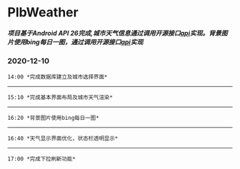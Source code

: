 # PlbWeather

 ***项目基于Android API 26完成,城市天气信息通过调用开源接口[api](http://guolin.tech/api/)实现。背景图片使用bing每日一图，通过调用开源接口[api](http://guolin.tech/api/bing_pic)实现***



### 2020-12-10
    14:00 *完成数据库建立及城市选择界面*
---
    15:10 *完成基本界面布局及城市天气渲染*
---
    16:20 *背景图片使用bing每日一图*
---
    16:40 *天气显示界面优化，状态栏透明显示*
---
    17:00 *完成下拉刷新功能*